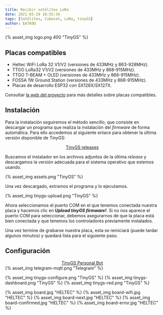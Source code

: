 ```yaml
---
title: Recibir satélites LoRa
date: 2021-03-29 18:55:34
tags: [Satélites, Cubesat, LoRa, tinyGS]
author: EA7KOO
---
```


<!-- more -->
{% asset_img logo.png 400 "TinyGS" %}
## Placas compatibles

- Heltec WiFi LoRa 32 V1/V2 (versiones de 433MHz y 863-928MHz).
- TTGO LoRa32 V1/V2 (versiones de 433MHz y 868-915MHz).
- TTGO T-BEAM + OLED (versiones de 433MHz y 868-915MHz).
- FOSSA 1W Ground Station (versiones de 433MHz y 868-915MHz).
- Placas de desarrollo ESP32 con SX126X/SX127X.

Consultar [la web del proyecto](https://github.com/G4lile0/tinyGS/wiki/Ground-Station-configuration#current-available-boards) para más detalles sobre placas compatibles.

## Instalación

Para la instalación seguiremos el método sencillo, que consiste en descargar un programa que realiza la instalación del _firmware_ de forma automática. Para ello accedemos al siguiente enlace para obtener la última versión disponible de TinyGS:

[<center>TinyGS releases</center>](https://github.com/G4lile0/tinyGS/releases/)

Buscamos el instalador en los archivos adjuntos de la última _release_ y descargamos la versión adecuada para el sistema operativo que estemos usando.

{% asset_img assets.png "TinyGS" %}

Una vez descargado, extramos el programa y lo ejecutamos.

{% asset_img tinygs-upload.png "TinyGS" %}

Ahora seleccionamos el puerto COM en el que tenemos conectada nuestra placa y hacemos clic en **_Upload tinyGS firmware!_**.
Si no nos aparece el puerto COM para seleccionar, debemos asegurarnos de que la placa está bien conectada y que tenemos los controladores previamente instalados.

Una vez termine de grabarse nuestra placa, esta se reiniciará (puede tardar algunos minutos) y quedará lista para el siguiente paso.
## Configuración
[<center>TinyGS Personal Bot</center>](https://t.me/tinygs_personal_bot)
{% asset_img telegram-mqtt.png "Telegram" %}

{% asset_img tinygs-configure.png "TinyGS" %}
{% asset_img tinygs-dashboard.png "TinyGS" %}
{% asset_img tinygs-red.png "TinyGS" %}

{% asset_img board.jpg "HELTEC" %}
{% asset_img board-wifi.jpg "HELTEC" %}
{% asset_img board-next.jpg "HELTEC" %}
{% asset_img board-confirmed.jpg "HELTEC" %}
{% asset_img board-error.jpg "HELTEC" %}
